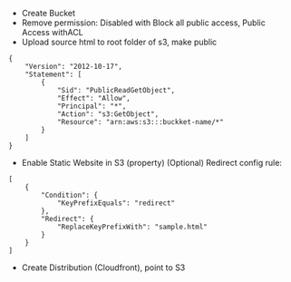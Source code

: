 * Create Bucket
* Remove permission: Disabled with Block all public access, Public Access withACL
* Upload source html to root folder of s3, make public
```
{
    "Version": "2012-10-17",
    "Statement": [
        {
            "Sid": "PublicReadGetObject",
            "Effect": "Allow",
            "Principal": "*",
            "Action": "s3:GetObject",
            "Resource": "arn:aws:s3:::buckket-name/*"
        }
    ]
}
```

* Enable Static Website in S3 (property)
(Optional) Redirect config rule:
```
[
    {
        "Condition": {
            "KeyPrefixEquals": "redirect"
        },
        "Redirect": {
            "ReplaceKeyPrefixWith": "sample.html"
        }
    }
]
```
* Create Distribution (Cloudfront), point to S3
